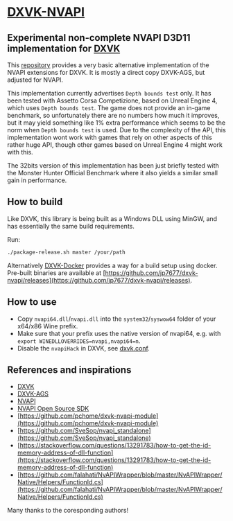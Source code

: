 # [DXVK-NVAPI](https://github.com/jp7677/dxvk-nvapi)

## Experimental non-complete NVAPI D3D11 implementation for [DXVK](https://github.com/doitsujin/dxvk)

This [repository](https://github.com/jp7677/dxvk-nvapi) provides a very basic alternative implementation of the NVAPI extensions for DXVK. It is mostly a direct copy DXVK-AGS, but adjusted for NVAPI.

This implementation currently advertises `Depth bounds test` only. It has been tested with Assetto Corsa Competizione, based on Unreal Engine 4, which uses `Depth bounds test`. The game does not provide an in-game benchmark, so unfortunately there are no numbers how much it improves, but it may yield something like 1% extra performance which seems to be the norm when `Depth bounds test` is used. Due to the complexity of the API, this implementation wont work with games that rely on other aspects of this rather huge API, though other games based on Unreal Engine 4 might work with this.

The 32bits version of this implementation has been just briefly tested with the Monster Hunter Official Benchmark where it also yields a similar small gain in performance.

## How to build

Like DXVK, this library is being built as a Windows DLL using MinGW, and has essentially the same build requirements.

Run:

```bash
./package-release.sh master /your/path
```

Alternatively [DXVK-Docker](https://github.com/jp7677/dxvk-docker) provides a way for a build setup using docker.
Pre-built binaries are available at [https://github.com/jp7677/dxvk-nvapi/releases](https://github.com/jp7677/dxvk-nvapi/releases).

## How to use

- Copy `nvapi64.dll`/`nvapi.dll` into the `system32`/`syswow64` folder of your x64/x86 Wine prefix.
- Make sure that your prefix uses the native version of nvapi64, e.g. with `export WINEDLLOVERRIDES=nvapi,nvapi64=n`.
- Disable the `nvapiHack` in DXVK, see [dxvk.conf](https://github.com/doitsujin/dxvk/blob/master/dxvk.conf#L34).

## References and inspirations

- [DXVK](https://github.com/doitsujin/dxvk)
- [DXVK-AGS](https://github.com/doitsujin/dxvk-ags)
- [NVAPI](https://docs.nvidia.com/gameworks/content/gameworkslibrary/coresdk/nvapi/group__dx.html)
- [NVAPI Open Source SDK](http://download.nvidia.com/XFree86/nvapi-open-source-sdk/)
- [https://github.com/pchome/dxvk-nvapi-module](https://github.com/pchome/dxvk-nvapi-module)
- [https://github.com/SveSop/nvapi_standalone](https://github.com/SveSop/nvapi_standalone)
- [https://stackoverflow.com/questions/13291783/how-to-get-the-id-memory-address-of-dll-function](https://stackoverflow.com/questions/13291783/how-to-get-the-id-memory-address-of-dll-function)
- [https://github.com/falahati/NvAPIWrapper/blob/master/NvAPIWrapper/Native/Helpers/FunctionId.cs](https://github.com/falahati/NvAPIWrapper/blob/master/NvAPIWrapper/Native/Helpers/FunctionId.cs)

Many thanks to the coresponding authors!
